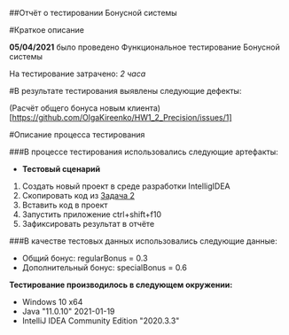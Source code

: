 ##Отчёт о тестировании Бонусной системы

#Краткое описание

**05/04/2021** было проведено Функциональное тестирование Бонусной системы

На тестирование затрачено: *2 часа*

#В результате тестирования выявлены следующие дефекты:

(Расчёт общего бонуса новым клиента)[https://github.com/OlgaKireenko/HW1_2_Precision/issues/1]

#Описание процесса тестирования

###В процессе тестирования использовались следующие артефакты:

- **Тестовый сценарий**

1. Создать новый проект в среде разработки IntelligIDEA
2. Скопировать код из [Задача 2](https://github.com/netology-code/javaqa-homeworks/tree/master/programming)
3. Вставить код в проект
4. Запустить приложение ctrl+shift+f10
5. Зафиксировать результат в отчёте

###В качестве тестовых данных использовались следующие данные:

- Общий бонус: regularBonus = 0.3
- Дополнительный бонус: specialBonus = 0.6

**Тестирование производилось в следующем окружении:**

- Windows 10 x64
- Java "11.0.10" 2021-01-19
- IntelliJ IDEA Community Edition "2020.3.3"
